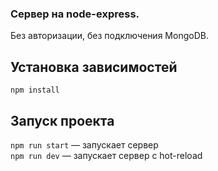 
### Сервер на node-express. 

Без авторизации, без подключения MongoDB.

## Установка зависимостей 

`npm install`


## Запуск проекта

`npm run start` — запускает сервер  
`npm run dev` — запускает сервер с hot-reload

